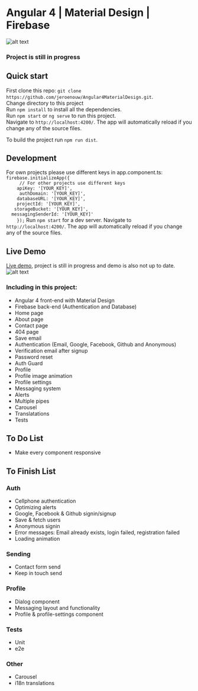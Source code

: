 # Angular 4 | Material Design | Firebase
![alt text](https://jerouw.nl/wp-content/uploads/2017/05/ngfbmd.png "Logo")

### Project is still in progress

## Quick start

First clone this repo: `git clone https://github.com/jeroenouw/Angular4MaterialDesign.git`.  
Change directory to this project  
Run `npm install` to install all the dependencies.  
Run `npm start` or `ng serve` to run this project.  
Navigate to `http://localhost:4200/`. The app will automatically reload if you change any of the source files.  

To build the project run `npm run dist`.

## Development

For own projects please use different keys in app.component.ts:  
``` firebase.initializeApp({ ```   
```     // For other projects use different keys```  
```    apiKey: '[YOUR_KEY]',```  
```     authDomain: '[YOUR_KEY]',```  
```    databaseURL: '[YOUR_KEY]',```  
```    projectId: '[YOUR_KEY]',```  
```   storageBucket: '[YOUR_KEY]',```    
```  messagingSenderId: '[YOUR_KEY]'```  
```    });``` 
Run `npm start` for a dev server. Navigate to `http://localhost:4200/`. The app will automatically reload if you change any of the source files.

## Live Demo

[Live demo](http://angular4.jerouw.nl), project is still in progress and demo is also not up to date.  
![alt text](https://jerouw.nl/wp-content/uploads/2017/05/ngfbmdprintscreen.png "Logo")
### Including in this project:
* Angular 4 front-end with Material Design
* Firebase back-end (Authentication and Database)
* Home page
* About page
* Contact page
* 404 page
* Save email
* Authentication (Email, Google, Facebook, Github and Anonymous)
* Verification email after signup
* Password reset
* Auth Guard
* Profile
* Profile image animation
* Profile settings
* Messaging system
* Alerts
* Multiple pipes
* Carousel
* Translatations
* Tests

## To Do List
* Make every component responsive

## To Finish List
### Auth
* Cellphone authentication
* Optimizing alerts
* Google, Facebook & Github signin/signup
* Save & fetch users
* Anonymous signin
* Error messages: Email already exists, login failed, registration failed
* Loading animation

### Sending
* Contact form send
* Keep in touch send

### Profile
* Dialog component
* Messaging layout and functionality
* Profile & profile-settings component

### Tests
* Unit
* e2e

### Other
* Carousel
* i18n translations


